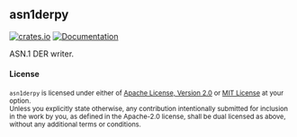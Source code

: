 ## asn1derpy

[![crates.io][crates-image]][crates-link]
[![Documentation][docs-image]][docs-link]

ASN.1 DER writer.

[crates-image]: https://img.shields.io/crates/v/asn1derpy.svg?style=flat-square
[crates-link]: https://crates.io/crates/asn1derpy
[docs-image]: https://img.shields.io/badge/docs.rs-api-green?style=flat-square
[docs-link]: https://docs.rs/asn1derpy

#### License

<sup>`asn1derpy` is licensed under either of [Apache License, Version 2.0](LICENSE-APACHE) or [MIT License](LICENSE-MIT) at your option.</sup>
<br>
<sub>Unless you explicitly state otherwise, any contribution intentionally submitted for inclusion in the work by you, as defined in the Apache-2.0 license, shall be dual licensed as above, without any additional terms or conditions.</sub>
